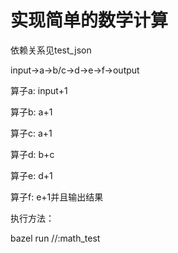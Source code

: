 # 实现简单的数学计算
依赖关系见test_json

input->a->b/c->d->e->f->output

算子a: input+1

算子b: a+1

算子c: a+1

算子d: b+c

算子e: d+1

算子f: e+1并且输出结果

执行方法：

bazel run //:math_test
